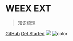 # **WEEX EXT**

> 知识梳理

[GitHub](https://github.com/weexext)
[Get Started](教程/)
![](_assets/weex_icon.jpeg)
![color](#f8f8f8)
